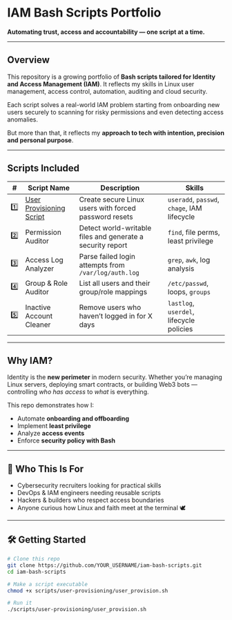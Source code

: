 #  IAM Bash Scripts Portfolio  
**Automating trust, access and accountability — one script at a time.**


---

##  Overview

This repository is a growing portfolio of **Bash scripts tailored for Identity and Access Management (IAM)**. It reflects my skills in Linux user management, access control, automation, auditing and cloud security.

Each script solves a real-world IAM problem starting from onboarding new users securely to scanning for risky permissions and even detecting access anomalies.

But more than that, it reflects my **approach to tech with intention, precision and personal purpose**.

---

## Scripts Included

| # | Script Name | Description | Skills |
|---|-------------|-------------|--------|
| 1️⃣ | [User Provisioning Script](scripts/user-provisioning/) | Create secure Linux users with forced password resets | `useradd`, `passwd`, `chage`, IAM lifecycle |
| 2️⃣ | Permission Auditor | Detect world-writable files and generate a security report | `find`, file perms, least privilege |
| 3️⃣ | Access Log Analyzer | Parse failed login attempts from `/var/log/auth.log` | `grep`, `awk`, log analysis |
| 4️⃣ | Group & Role Auditor | List all users and their group/role mappings | `/etc/passwd`, loops, `groups` |
| 5️⃣ | Inactive Account Cleaner | Remove users who haven’t logged in for X days | `lastlog`, `userdel`, lifecycle policies |

---

##  Why IAM?

Identity is the **new perimeter** in modern security. Whether you’re managing Linux servers, deploying smart contracts, or building Web3 bots — controlling *who has access* to *what* is everything.

This repo demonstrates how I:
- Automate **onboarding and offboarding**
- Implement **least privilege**
- Analyze **access events**
- Enforce **security policy with Bash**

---

## 🎯 Who This Is For

- Cybersecurity recruiters looking for practical skills
- DevOps & IAM engineers needing reusable scripts
- Hackers & builders who respect access boundaries
- Anyone curious how Linux and faith meet at the terminal 🕊️

---

## 🛠️ Getting Started

```bash
# Clone this repo
git clone https://github.com/YOUR_USERNAME/iam-bash-scripts.git
cd iam-bash-scripts

# Make a script executable
chmod +x scripts/user-provisioning/user_provision.sh

# Run it
./scripts/user-provisioning/user_provision.sh
